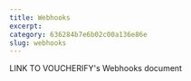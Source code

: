 ```yaml
---
title: Webhooks
excerpt: 
category: 636284b7e6b02c00a136e86e
slug: webhooks
---
```


LINK TO VOUCHERIFY's Webhooks document